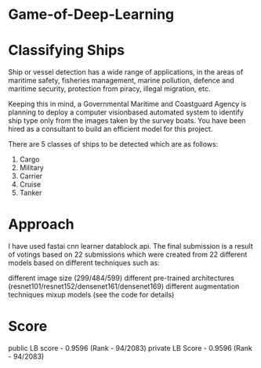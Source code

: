 # Game-of-Deep-Learning

# Classifying Ships 
   
Ship or vessel detection has a wide range of applications, in the areas of maritime safety, fisheries management, marine pollution,
defence and maritime security, protection from piracy, illegal migration, etc.

Keeping this in mind, a Governmental Maritime and Coastguard Agency is planning to deploy a computer visionbased automated system to
identify ship type only from the images taken by the survey boats. You have been hired as a consultant to build an efficient model for 
this project.

There are 5 classes of ships to be detected which are as follows:
   1. Cargo
   2. Military
   3. Carrier
   4. Cruise
   5. Tanker
  
# Approach
I have used fastai cnn learner datablock api. The final submission is a result of votings based on 22 submissions which were created from 22 different models based on different techniques such as:

different image size (299/484/599)
different pre-trained architectures (resnet101/resnet152/densenet161/densenet169)
different augmentation techniques
mixup models (see the code for details)

# Score
public LB score - 0.9596 (Rank - 94/2083)
private LB Score - 0.9596 (Rank - 94/2083)
